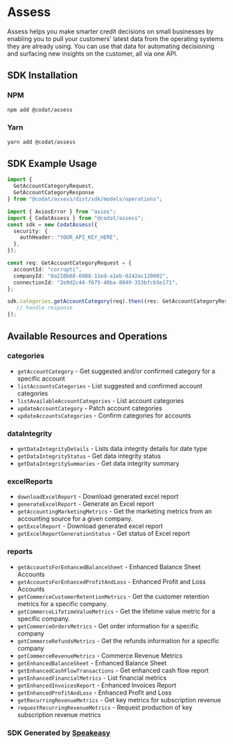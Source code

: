 # Assess

Assess helps you make smarter credit decisions on small businesses by enabling you to pull your customers' latest data from the operating systems they are already using.
You can use that data for automating decisioning and surfacing new insights on the customer, all via one API.

<!-- Start SDK Installation -->
## SDK Installation

### NPM

```bash
npm add @codat/assess
```

### Yarn

```bash
yarn add @codat/assess
```
<!-- End SDK Installation -->

## SDK Example Usage
<!-- Start SDK Example Usage -->
```typescript
import {
  GetAccountCategoryRequest,
  GetAccountCategoryResponse
} from "@codat/assess/dist/sdk/models/operations";

import { AxiosError } from "axios";
import { CodatAssess } from "@codat/assess";
const sdk = new CodatAssess({
  security: {
    authHeader: "YOUR_API_KEY_HERE",
  },
});

const req: GetAccountCategoryRequest = {
  accountId: "corrupti",
  companyId: "8a210b68-6988-11ed-a1eb-0242ac120002",
  connectionId: "2e9d2c44-f675-40ba-8049-353bfcb5e171",
};

sdk.categories.getAccountCategory(req).then((res: GetAccountCategoryResponse | AxiosError) => {
   // handle response
});
```
<!-- End SDK Example Usage -->

<!-- Start SDK Available Operations -->
## Available Resources and Operations


### categories

* `getAccountCategory` - Get suggested and/or confirmed category for a specific account
* `listAccountsCategories` - List suggested and confirmed account categories
* `listAvailableAccountCategories` - List account categories
* `updateAccountCategory` - Patch account categories
* `updateAccountsCategories` - Confirm categories for accounts

### dataIntegrity

* `getDataIntegrityDetails` - Lists data integrity details for date type
* `getDataIntegrityStatus` - Get data integrity status
* `getDataIntegritySummaries` - Get data integrity summary

### excelReports

* `downloadExcelReport` - Download generated excel report
* `generateExcelReport` - Generate an Excel report
* `getAccountingMarketingMetrics` - Get the marketing metrics from an accounting source for a given company.
* `getExcelReport` - Download generated excel report
* `getExcelReportGenerationStatus` - Get status of Excel report

### reports

* `getAccountsForEnhancedBalanceSheet` - Enhanced Balance Sheet Accounts
* `getAccountsForEnhancedProfitAndLoss` - Enhanced Profit and Loss Accounts
* `getCommerceCustomerRetentionMetrics` - Get the customer retention metrics for a specific company.
* `getCommerceLifetimeValueMetrics` - Get the lifetime value metric for a specific company.
* `getCommerceOrdersMetrics` - Get order information for a specific company
* `getCommerceRefundsMetrics` - Get the refunds information for a specific company
* `getCommerceRevenueMetrics` - Commerce Revenue Metrics
* `getEnhancedBalanceSheet` - Enhanced Balance Sheet
* `getEnhancedCashFlowTransactions` - Get enhanced cash flow report
* `getEnhancedFinancialMetrics` - List financial metrics
* `getEnhancedInvoicesReport` - Enhanced Invoices Report
* `getEnhancedProfitAndLoss` - Enhanced Profit and Loss
* `getRecurringRevenueMetrics` - Get key metrics for subscription revenue
* `requestRecurringRevenueMetrics` - Request production of key subscription revenue metrics
<!-- End SDK Available Operations -->

### SDK Generated by [Speakeasy](https://docs.speakeasyapi.dev/docs/using-speakeasy/client-sdks)
